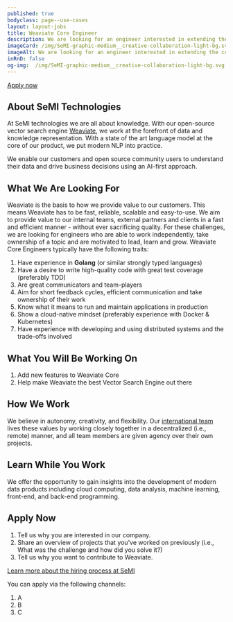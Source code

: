 ```yaml
---
published: true
bodyclass: page--use-cases
layout: layout-jobs
title: Weaviate Core Engineer
description: We are looking for an engineer interested in extending the core of Weaviate.
imageCard: /img/SeMI-graphic-medium__creative-collaboration-light-bg.svg
imageAlt: We are looking for an engineer interested in extending the core of Weaviate.
inRnD: false
og-img:  /img/SeMI-graphic-medium__creative-collaboration-light-bg.svg
---
```


<a class="card__button button" title="Apply now" href="#apply-now">Apply now</a>

## About SeMI Technologies

At SeMI technologies we are all about knowledge. With our open-source vector search engine [Weaviate](/products/weaviate/), we work at the forefront of data and knowledge representation. With a state of the art language model at the core of our product, we put modern NLP into practice.

We enable our customers and open source community users to understand their data and drive business decisions using an AI-first approach.

## What We Are Looking For

Weaviate is the basis to how we provide value to our customers. This means Weaviate has to be fast, reliable, scalable and easy-to-use. We aim to provide value to our internal teams, external partners and clients in a fast and efficient manner - without ever sacrificing quality. For these challenges, we are looking for engineers who are able to work independently, take ownership of a topic and are motivated to lead, learn and grow. Weaviate Core Engineers typically have the following traits:

1. Have experience in **Golang** (or similar strongly typed languages)
1. Have a desire to write high-quality code with great test coverage (preferably TDD)
1. Are great communicators and team-players
1. Aim for short feedback cycles, efficient communication and take ownership of their work 
1. Know what it means to run and maintain applications in production
1. Show a cloud-native mindset (preferably experience with Docker & Kubernetes)
1. Have experience with developing and using distributed systems and the trade-offs involved

## What You Will Be Working On

1. Add new features to Weaviate Core
1. Help make Weaviate the best Vector Search Engine out there


## How We Work

We believe in autonomy, creativity, and flexibility. Our [international team](/about/) lives these values by working closely together in a decentralized (i.e., remote) manner, and all team members are given agency over their own projects.

## Learn While You Work

We offer the opportunity to gain insights into the development of modern data products including cloud computing, data analysis, machine learning, front-end, and back-end programming.

## Apply Now

1. Tell us why you are interested in our company.
2. Share an overview of projects that you've worked on previously (i.e., What was the challenge and how did you solve it?)
3. Tell us why you want to contribute to Weaviate.

[Learn more about the hiring process at SeMI](/playbook/hr-how-we-hire.html)

You can apply via the following channels:

1. A
2. B
3. C
